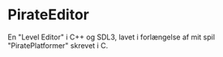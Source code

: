 # PirateEditor
En "Level Editor" i C++ og SDL3, lavet i forlængelse af mit spil "PiratePlatformer" skrevet i C.
